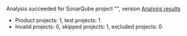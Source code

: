 Analysis succeeded for SonarQube project "", version  [Analysis results](https://sonarcloud.io/dashboard/index/purringmachine)
- Product projects: 1, test projects: 1
- Invalid projects: 0, skipped projects: 1, excluded projects: 0
